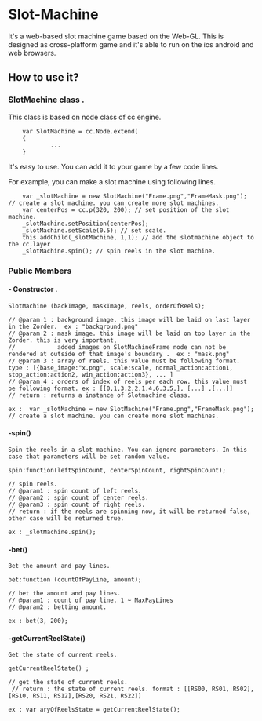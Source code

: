 # Slot-Machine 

It's a web-based slot machine game based on the Web-GL.
This is designed as cross-platform game and it's able to run on the ios android and web browsers.

## How to use it? 
### SlotMachine class .

This class is based on node class of cc engine.

        var SlotMachine = cc.Node.extend(
        {
                ...
        }


It's easy to use. You can add it to your game by a few code lines.

For example, you can make a slot machine using following lines.

        var _slotMachine = new SlotMachine("Frame.png","FrameMask.png"); // create a slot machine. you can create more slot machines.
        var centerPos = cc.p(320, 200); // set position of the slot machine.
        _slotMachine.setPosition(centerPos);
        _slotMachine.setScale(0.5); // set scale.
        this.addChild(_slotMachine, 1,1); // add the slotmachine object to the cc.layer
        _slotMachine.spin(); // spin reels in the slot machine.
        
        
### Public Members 
####  - Constructor .
      
    SlotMachine (backImage, maskImage, reels, orderOfReels);
    
    // @param 1 : background image. this image will be laid on last layer in the Zorder.  ex : "background.png"
    // @param 2 : mask image. this image will be laid on top layer in the Zorder. this is very important,
    //            added images on SlotMachineFrame node can not be rendered at outside of that image's boundary .  ex : "mask.png"
    // @param 3 : array of reels. this value must be following format.  type : [{base_image:"x.png", scale:scale, normal_action:action1, stop_action:action2, win_action:action3}, ... ]
    // @param 4 : orders of index of reels per each row. this value must be following format. ex : [[0,1,3,2,2,1,4,6,3,5,], [...] ,[...]]
    // return : returns a instance of Slotmachine class. 
    
    ex :  var _slotMachine = new SlotMachine("Frame.png","FrameMask.png"); // create a slot machine. you can create more slot machines.

#### -spin()
    Spin the reels in a slot machine. You can ignore parameters. In this case that parameters will be set random value.

    spin:function(leftSpinCount, centerSpinCount, rightSpinCount);
    
    // spin reels.
    // @param1 : spin count of left reels.
    // @param2 : spin count of center reels.
    // @param3 : spin count of right reels.
    // return : if the reels are spinning now, it will be returned false, other case will be returned true.
    
    ex : _slotMachine.spin();
    
#### -bet()
    Bet the amount and pay lines.
    
    bet:function (countOfPayLine, amount);
    
    // bet the amount and pay lines.
    // @param1 : count of pay line. 1 ~ MaxPayLines
    // @param2 : betting amount.
    
    ex : bet(3, 200);
    
#### -getCurrentReelState()    
    Get the state of current reels.
    
    getCurrentReelState() ;
    
    // get the state of current reels.
     // return : the state of current reels. format : [[RS00, RS01, RS02], [RS10, RS11, RS12],[RS20, RS21, RS22]]
    
    ex : var aryOfReelsState = getCurrentReelState(); 
    
  
